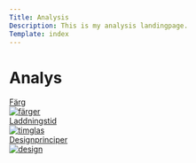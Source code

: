 ```yaml
---
Title: Analysis
Description: This is my analysis landingpage.
Template: index
---
```


Analys
==========================

<div class="analyze-grid">
<a href="analysis/01_colors">
<div>Färg</div>
<img src="image/colors.jpg" alt="färger">
</a>

<a href="analysis/02_load">
<div>Laddningstid</div>
<img src="image/time.jpg" alt="timglas">
</a>

<a href="analysis/03_design_principles">
<div>Designprinciper</div>
<img src="image/design.jpg" alt="design">
</a>
</div>